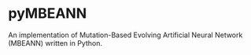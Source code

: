 # pyMBEANN
An implementation of Mutation-Based Evolving Artificial Neural Network (MBEANN) written in Python.
